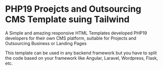 # PHP19 Proejcts and Outsourcing CMS Template suing Tailwind
A Simple and amazing responsive HTML Templates developed PHP19 developers for their own CMS platform, suitable for Projects and Outsourcing Business or Landing Pages

This template can be used in any backend framework but you have to split the code based on your framework like Angular, Laravel, Wordpress, Flask, etc.
